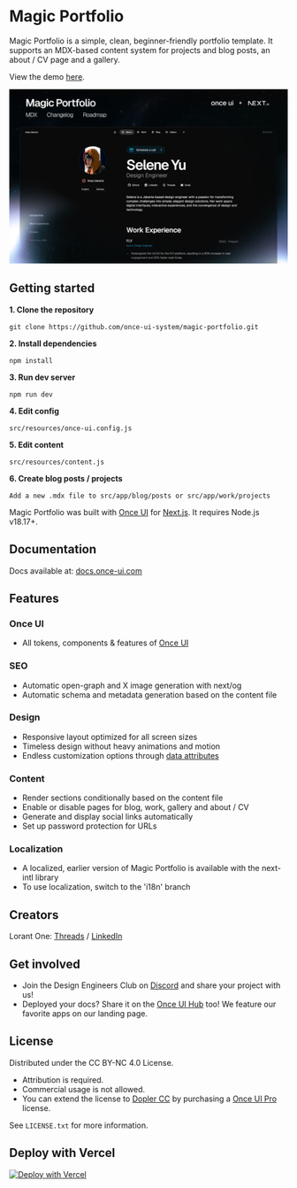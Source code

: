 # Magic Portfolio

Magic Portfolio is a simple, clean, beginner-friendly portfolio template. It supports an MDX-based content system for projects and blog posts, an about / CV page and a gallery.

View the demo [here](https://demo.magic-portfolio.com).

![Magic Portfolio](public/images/og/home.jpg)

## Getting started

**1. Clone the repository**
```
git clone https://github.com/once-ui-system/magic-portfolio.git
```

**2. Install dependencies**
```
npm install
```

**3. Run dev server**
```
npm run dev
```

**4. Edit config**
```
src/resources/once-ui.config.js
```

**5. Edit content**
```
src/resources/content.js
```

**6. Create blog posts / projects**
```
Add a new .mdx file to src/app/blog/posts or src/app/work/projects
```

Magic Portfolio was built with [Once UI](https://once-ui.com) for [Next.js](https://nextjs.org). It requires Node.js v18.17+.

## Documentation

Docs available at: [docs.once-ui.com](https://docs.once-ui.com/docs/magic-portfolio/quick-start)

## Features

### Once UI
- All tokens, components & features of [Once UI](https://once-ui.com)

### SEO
- Automatic open-graph and X image generation with next/og
- Automatic schema and metadata generation based on the content file

### Design
- Responsive layout optimized for all screen sizes
- Timeless design without heavy animations and motion
- Endless customization options through [data attributes](https://once-ui.com/docs/theming)

### Content
- Render sections conditionally based on the content file
- Enable or disable pages for blog, work, gallery and about / CV
- Generate and display social links automatically
- Set up password protection for URLs

### Localization
- A localized, earlier version of Magic Portfolio is available with the next-intl library
- To use localization, switch to the 'i18n' branch

## Creators

Lorant One: [Threads](https://www.threads.net/@lorant.one) / [LinkedIn](https://www.linkedin.com/in/lorant-one/)

## Get involved

- Join the Design Engineers Club on [Discord](https://discord.com/invite/5EyAQ4eNdS) and share your project with us!
- Deployed your docs? Share it on the [Once UI Hub](https://once-ui.com/hub) too! We feature our favorite apps on our landing page.

## License

Distributed under the CC BY-NC 4.0 License.
- Attribution is required.
- Commercial usage is not allowed.
- You can extend the license to [Dopler CC](https://dopler.app/license) by purchasing a [Once UI Pro](https://once-ui.com/pricing) license.

See `LICENSE.txt` for more information.

## Deploy with Vercel

[![Deploy with Vercel](https://vercel.com/button)](https://vercel.com/new/clone?repository-url=https%3A%2F%2Fgithub.com%2Fteenagemess%2FPortofolio)
